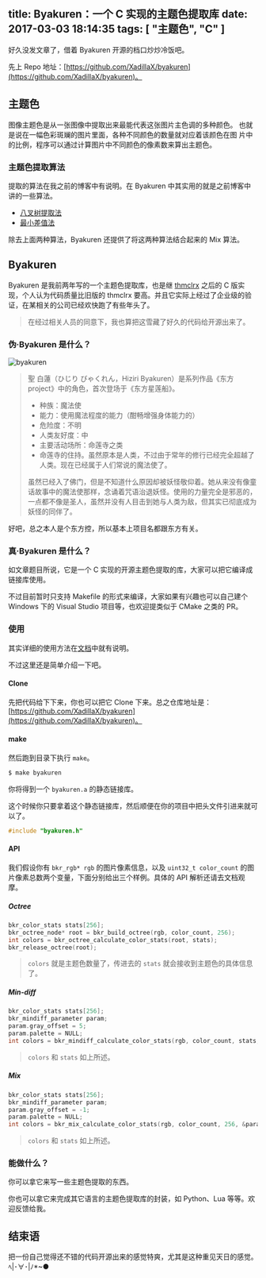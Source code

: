 title: Byakuren：一个 C 实现的主题色提取库
date: 2017-03-03 18:14:35
tags: [ "主题色", "C" ]
---

好久没发文章了，借着 Byakuren 开源的档口炒炒冷饭吧。

先上 Repo 地址：[https://github.com/XadillaX/byakuren](https://github.com/XadillaX/byakuren)。

## 主题色

图像主题色是从一张图像中提取出来最能代表这张图片主色调的多种颜色。 也就是说在一幅色彩斑斓的图片里面，各种不同颜色的数量就对应着该颜色在图 片中的比例，程序可以通过计算图片中不同颜色的像素数来算出主题色。

### 主题色提取算法

提取的算法在我之前的博客中有说明。在 Byakuren 中其实用的就是之前博客中讲的一些算法。

+ [八叉树提取法](https://xcoder.in/2014/09/17/theme-color-extract/#八叉树提取法)
+ [最小差值法](https://xcoder.in/2014/09/17/theme-color-extract/#最小差值法)

除去上面两种算法，Byakuren 还提供了将这两种算法结合起来的 Mix 算法。

## Byakuren

Byakuren 是我前两年写的一个主题色提取库，也是继 [thmclrx](https://github.com/XadillaX/thmclrx/tree/e302b61b4cc70b24efa35c612899cc0b79d271f9) 之后的 C 版实现，个人认为代码质量比旧版的 thmclrx 要高。并且它实际上经过了企业级的验证，在某相关的公司已经欢快跑了有些年头了。

> 在经过相关人员的同意下，我也算把这雪藏了好久的代码给开源出来了。

### 伪·Byakuren 是什么？

![byakuren](byakuren.png)

> 聖 白蓮（ひじり びゃくれん，Hiziri Byakuren）是系列作品《东方 project》中的角色，首次登场于《东方星莲船》。
> 
> + 种族：魔法使
> + 能力：使用魔法程度的能力（酣畅增强身体能力的）
> + 危险度：不明
> + 人类友好度：中
> + 主要活动场所：命莲寺之类
> + 命莲寺的住持。虽然原本是人类，不过由于常年的修行已经完全超越了人类。现在已经属于人们常说的魔法使了。
> 
> 虽然已经入了佛门，但是不知道什么原因却被妖怪敬仰着。她从来没有像童话故事中的魔法使那样，念诵着咒语治退妖怪。使用的力量完全是邪恶的，一点都不像是圣人，虽然并没有人目击到她与人类为敌，但其实已彻底成为妖怪的同伴了。

好吧，总之本人是个东方控，所以基本上项目名都跟东方有关。

### 真·Byakuren 是什么？

如文章题目所说，它是一个 C 实现的开源主题色提取的库，大家可以把它编译成链接库使用。

不过目前暂时只支持 Makefile 的形式来编译，大家如果有兴趣也可以自己建个 Windows 下的 Visual Studio 项目等，也欢迎提类似于 CMake 之类的 PR。

### 使用

其实详细的使用方法在[文档](https://github.com/XadillaX/byakuren#byakuren)中就有说明。

不过这里还是简单介绍一下吧。

#### Clone

先把代码给下下来，你也可以把它 Clone 下来。总之仓库地址是：[https://github.com/XadillaX/byakuren](https://github.com/XadillaX/byakuren)。

#### make

然后跑到目录下执行 `make`。

```bash
$ make byakuren
```

你将得到一个 `byakuren.a` 的静态链接库。

这个时候你只要拿着这个静态链接库，然后顺便在你的项目中把头文件引进来就可以了。

```c
#include "byakuren.h"
```

#### API

我们假设你有 `bkr_rgb* rgb` 的图片像素信息，以及 `uint32_t color_count` 的图片像素总数两个变量，下面分别给出三个样例。具体的 API 解析还请去文档观摩。

##### Octree

```c
bkr_color_stats stats[256];
bkr_octree_node* root = bkr_build_octree(rgb, color_count, 256);
int colors = bkr_octree_calculate_color_stats(root, stats);
bkr_release_octree(root);
```

> `colors` 就是主题色数量了，传进去的 `stats` 就会接收到主题色的具体信息了。

##### Min-diff

```c
bkr_color_stats stats[256];
bkr_mindiff_parameter param;
param.gray_offset = 5;
param.palette = NULL;
int colors = bkr_mindiff_calculate_color_stats(rgb, color_count, stats, &param);
```

> `colors` 和 `stats` 如上所述。

##### Mix

```c
bkr_color_stats stats[256];
bkr_mindiff_parameter param;
param.gray_offset = -1;
param.palette = NULL;
int colors = bkr_mix_calculate_color_stats(rgb, color_count, 256, &param, stats);
```

> `colors` 和 `stats` 如上所述。

### 能做什么？

你可以拿它来写一些主题色提取的东西。

你也可以拿它来完成其它语言的主题色提取库的封装，如 Python、Lua 等等。欢迎反馈给我。

## 结束语

把一份自己觉得还不错的代码开源出来的感觉特爽，尤其是这种重见天日的感觉。ﾍ|･∀･|ﾉ*~●
